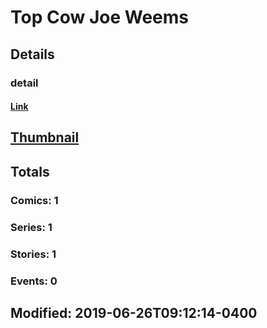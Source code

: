 # Top Cow Joe Weems 
## Details
### detail
#### [Link](http://marvel.com/comics/creators/13373/top_cow_joe_weems?utm_campaign=apiRef&utm_source=225578a89fc76f3d20fbffda5d17a88d)
## [Thumbnail](http://i.annihil.us/u/prod/marvel/i/mg/b/40/image_not_available.jpg)
## Totals
### Comics: 1
### Series: 1
### Stories: 1
### Events: 0
## Modified: 2019-06-26T09:12:14-0400